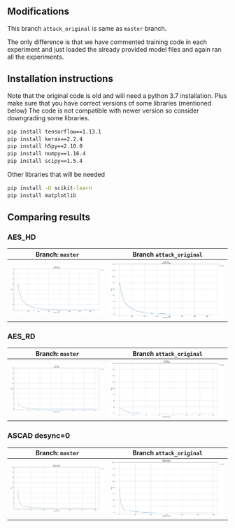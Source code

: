 ## Modifications

This branch `attack_original` is same as `master` branch.

The only difference is that we have commented training code 
in each experiment and just loaded the already provided model 
files and again ran all the experiments.

## Installation instructions

Note that the original code is old and will need a python 3.7 installation.
Plus make sure that you have correct versions of some libraries (mentioned below)
The code is not compatible with newer version so consider downgrading some libraries.

```bat
pip install tensorflow==1.13.1
pip install keras==2.2.4
pip install h5py==2.10.0
pip install numpy==1.16.4
pip install scipy==1.5.4
```

Other libraries that will be needed

```bat
pip install -U scikit-learn
pip install matplotlib
```

## Comparing results

### AES_HD

Branch: `master`           |  Branch `attack_original`
:-------------------------:|:-------------------------:
![](https://github.com/SpikingNeuron/Methodology-for-efficient-CNN-architectures-in-SCA/blob/master/AES_HD/fig/rankAES_HD_1500trs_100att.svg)  |  ![](https://github.com/SpikingNeuron/Methodology-for-efficient-CNN-architectures-in-SCA/blob/attack_original/AES_HD/fig/rankAES_HD_1500trs_100att.svg)



### AES_RD

Branch: `master`           |  Branch `attack_original`
:-------------------------:|:-------------------------:
![](https://github.com/SpikingNeuron/Methodology-for-efficient-CNN-architectures-in-SCA/blob/master/AES_RD/fig/rankAES_RD_15trs_100att.svg)  |  ![](https://github.com/SpikingNeuron/Methodology-for-efficient-CNN-architectures-in-SCA/blob/attack_original/AES_RD/fig/rankAES_RD_15trs_100att.svg)



### ASCAD desync=0

Branch: `master`           |  Branch `attack_original`
:-------------------------:|:-------------------------:
![](https://github.com/SpikingNeuron/Methodology-for-efficient-CNN-architectures-in-SCA/blob/master/ASCAD/N0%3D0/fig/rankASCAD_desync0_300trs_100att.svg)  |  ![](https://github.com/SpikingNeuron/Methodology-for-efficient-CNN-architectures-in-SCA/blob/attack_original/ASCAD/N0%3D0/fig/rankASCAD_desync0_300trs_100att.svg)

